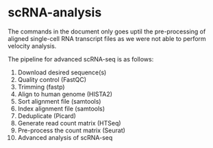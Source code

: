 # scRNA-analysis

The commands in the document only goes uptil the pre-processing of aligned single-cell RNA transcript files as we were not able to perform velocity analysis.

The pipeline for advanced scRNA-seq is as follows:

1. Download desired sequence(s)
2. Quality control (FastQC)
3. Trimming (fastp)
4. Align to human genome (HISTA2)
5. Sort alignment file (samtools)
6. Index alignment file (samtools)
7. Deduplicate (Picard)
8. Generate read count matrix (HTSeq)
9. Pre-process the count matrix (Seurat)
10. Advanced analysis of scRNA-seq 
